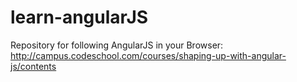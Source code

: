 learn-angularJS
===============

Repository for following AngularJS in your Browser: http://campus.codeschool.com/courses/shaping-up-with-angular-js/contents
